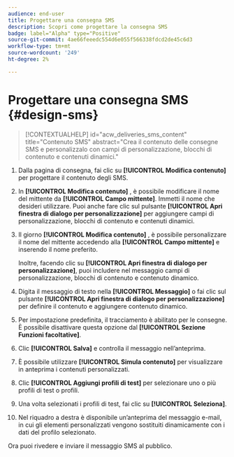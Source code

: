 ```yaml
---
audience: end-user
title: Progettare una consegna SMS
description: Scopri come progettare la consegna SMS
badge: label="Alpha" type="Positive"
source-git-commit: 4ae66feeedc554d6e055f566338fdcd2de45c6d3
workflow-type: tm+mt
source-wordcount: '249'
ht-degree: 2%

---
```


# Progettare una consegna SMS {#design-sms}

>[!CONTEXTUALHELP]
>id="acw_deliveries_sms_content"
>title="Contenuto SMS"
>abstract="Crea il contenuto delle consegne SMS e personalizzalo con campi di personalizzazione, blocchi di contenuto e contenuti dinamici."

1. Dalla pagina di consegna, fai clic su **[!UICONTROL Modifica contenuto]** per progettare il contenuto degli SMS.

1. In **[!UICONTROL Modifica contenuto]** , è possibile modificare il nome del mittente da **[!UICONTROL Campo mittente]**. Immetti il nome che desideri utilizzare. Puoi anche fare clic sul pulsante **[!UICONTROL Apri finestra di dialogo per personalizzazione]** per aggiungere campi di personalizzazione, blocchi di contenuto e contenuti dinamici.

1. Il giorno **[!UICONTROL Modifica contenuto]** , è possibile personalizzare il nome del mittente accedendo alla **[!UICONTROL Campo mittente]** e inserendo il nome preferito.

   Inoltre, facendo clic su **[!UICONTROL Apri finestra di dialogo per personalizzazione]**, puoi includere nel messaggio campi di personalizzazione, blocchi di contenuto e contenuto dinamico.

1. Digita il messaggio di testo nella **[!UICONTROL Messaggio]** o fai clic sul pulsante **[!UICONTROL Apri finestra di dialogo per personalizzazione]** per definire il contenuto e aggiungere contenuto dinamico.

1. Per impostazione predefinita, il tracciamento è abilitato per le consegne. È possibile disattivare questa opzione dal **[!UICONTROL Sezione Funzioni facoltative]**.

1. Clic **[!UICONTROL Salva]** e controlla il messaggio nell’anteprima.

1. È possibile utilizzare **[!UICONTROL Simula contenuto]** per visualizzare in anteprima i contenuti personalizzati.

1. Clic **[!UICONTROL Aggiungi profili di test]** per selezionare uno o più profili di test o profili.

1. Una volta selezionati i profili di test, fai clic su **[!UICONTROL Seleziona]**.

1. Nel riquadro a destra è disponibile un’anteprima del messaggio e-mail, in cui gli elementi personalizzati vengono sostituiti dinamicamente con i dati del profilo selezionato.

Ora puoi rivedere e inviare il messaggio SMS al pubblico.
